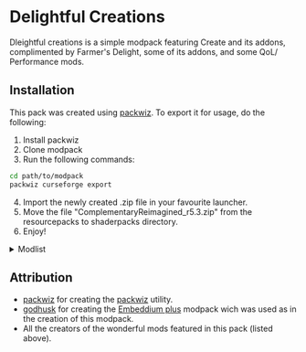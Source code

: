# Delightful Creations

Dleightful creations is a simple modpack featuring Create and its addons, complimented by Farmer's Delight, some of its addons, and some QoL/ Performance mods.

## Installation

This pack was created using [packwiz](https://github.com/packwiz/packwiz). To export it for usage, do the following:
1. Install packwiz
2. Clone modpack
3. Run the following commands:

```bash
cd path/to/modpack
packwiz curseforge export
```

4. Import the newly created .zip file in your favourite launcher.
5. Move the file "ComplementaryReimagined_r5.3.zip" from the resourcepacks to shaderpacks directory.
6. Enjoy!

<details>

<summary>Modlist</summary>

## Delightful Creations 1.20.1 Modlist

### Gameplay/ Decorative

- [Amendments](https://www.curseforge.com/projects/896746)
- [Aquaculture 2](https://www.curseforge.com/projects/60028)
- [Chipped](https://www.curseforge.com/projects/456956)
- [Comforts (Fabric/Forge/Quilt)](https://www.curseforge.com/projects/276951)
- [Every Compat (Wood Good)](https://www.curseforge.com/projects/628539)
- [Every Compat: Stone Zone](https://www.curseforge.com/projects/1154622)
- [GraveStone Mod](https://www.curseforge.com/projects/238551)
- [Gravestone x Curios API Compat](https://www.curseforge.com/projects/1139062)
- [HT's TreeChop](https://www.curseforge.com/projects/421377)
- [Naturalist](https://www.curseforge.com/projects/627986)
- [Quark](https://www.curseforge.com/projects/243121)
- [Sophisticated Backpacks](https://www.curseforge.com/projects/422301)
- [Supplementaries](https://www.curseforge.com/projects/412082)
- [Vertical Slabs Compat](https://www.curseforge.com/projects/724387)

### Create

- [Create](https://www.curseforge.com/projects/328085)
- [Create: Aquatic Ambitions](https://www.curseforge.com/projects/1005676)
- [Create: Bells & Whistles](https://www.curseforge.com/projects/905040)
- [Create Central Kitchen](https://www.curseforge.com/projects/820977)
- [Create: Connected](https://www.curseforge.com/projects/947914)
- [Create: Copycats+](https://www.curseforge.com/projects/968398)
- [Create: Crystal Clear](https://www.curseforge.com/projects/669724)
- [Create Deco](https://www.curseforge.com/projects/509285)
- [Create Deco Additions ](https://www.curseforge.com/projects/1130982)
- [[ARCHIVED] Create: Design n' Decor](https://www.curseforge.com/projects/923238)
- [Create: Dreams & Desires](https://www.curseforge.com/projects/864781)
- [Create Encased](https://www.curseforge.com/projects/829380)
- [Create Enchantment Industry](https://www.curseforge.com/projects/688768)
- [Create: Estrogen](https://www.curseforge.com/projects/850410)
- [Create: Framed](https://www.curseforge.com/projects/953126)
- [Create: Garnished](https://www.curseforge.com/projects/923277)
- [Create: Interiors](https://www.curseforge.com/projects/906239)
- [Create : Misc & Things](https://www.curseforge.com/projects/652202)
- [Create: Pattern Schematics](https://www.curseforge.com/projects/1072349)
- [Create: Power Loader](https://www.curseforge.com/projects/936020)
- [Create Slice & Dice](https://www.curseforge.com/projects/659674)
- [Create: Steam 'n' Rails](https://www.curseforge.com/projects/688231)
- [Create: Ultimate Factory [Forge/Fabric]](https://www.curseforge.com/projects/978125)

### Farmer's Delight

- [Farmer's Delight](https://www.curseforge.com/projects/398521)
- [Aquaculture Delight (A Farmer's Delight Add-on)](https://www.curseforge.com/projects/961988)
- [Autochef's Delight](https://www.curseforge.com/projects/964282)
- [Crate Delight (Forge & Neoforge)](https://www.curseforge.com/projects/958291)
- [Naturalist Delight](https://www.curseforge.com/projects/1073033)
- [Quark Delight](https://www.curseforge.com/projects/963245)
- [Rustic Delight](https://www.curseforge.com/projects/1106612)
- [Supplementaries's Delight](https://www.curseforge.com/projects/1108499)

### UI/ / Audio/ Visual

- [AppleSkin](https://www.curseforge.com/projects/248787)
- [BoccHUD](https://www.curseforge.com/projects/916504)
- [Controlling](https://www.curseforge.com/projects/250398)
- [Cosmetic Armor Reworked](https://www.curseforge.com/projects/237307)
- [Create: Dynamic Lights](https://www.curseforge.com/projects/1076861)
- [EMI](https://www.curseforge.com/projects/580555)
- [EMIffect (Status Effects EMI Plugin)](https://www.curseforge.com/projects/735528)
- [EMI Enchanting](https://www.curseforge.com/projects/936713)
- [EMI Loot](https://www.curseforge.com/projects/681783)
- [EMI Ores](https://www.curseforge.com/projects/974009)
- [EMI Trades (Villager Trading EMI Plugin)](https://www.curseforge.com/projects/735523)
- [Extreme sound muffler - (Neo)Forge](https://www.curseforge.com/projects/363363)
- [Iris & Oculus Flywheel Compat](https://www.curseforge.com/projects/659897)
- [Jade 🔍](https://www.curseforge.com/projects/324717)
- [Jade Addons (NeoForge)](https://www.curseforge.com/projects/583345)
- [Just Enough Items (JEI)](https://www.curseforge.com/projects/238222)
- [Model Gap Fix](https://www.curseforge.com/projects/676136)
- [Mouse Tweaks](https://www.curseforge.com/projects/60089)
- [NonConflictKeys [Forge]](https://www.curseforge.com/projects/864845)
- [No Chat Reports](https://www.curseforge.com/projects/634062)
- [Oculus](https://www.curseforge.com/projects/581495)
- [Polymorph (Fabric/Forge/Quilt)](https://www.curseforge.com/projects/388800)
- [Sodium/Embeddium Dynamic Lights](https://www.curseforge.com/projects/551736)
- [Skin Layers 3D (Fabric/Forge)](https://www.curseforge.com/projects/521480)
- [Xaero's Minimap](https://www.curseforge.com/projects/263420)
- [Xaero's World Map](https://www.curseforge.com/projects/317780)
- [Yeetus Experimentus](https://www.curseforge.com/projects/635427)

### Optimization

- [BadOptimizations](https://www.curseforge.com/projects/949555)
- [CullLessLeaves Reforged (Unofficial)](https://www.curseforge.com/projects/840788)
- [Dynamic FPS](https://www.curseforge.com/projects/335493)
- [Dynamic View[Forge]](https://www.curseforge.com/projects/366140)
- [Embeddium](https://www.curseforge.com/projects/908741)
- [Embeddium++](https://www.curseforge.com/projects/931925)
- [Enhanced Block Entities](https://www.curseforge.com/projects/452046)
- [Entity Culling Fabric/Forge](https://www.curseforge.com/projects/448233)
- [Fast IP Ping](https://www.curseforge.com/projects/904356)
- [Fast Paintings](https://www.curseforge.com/projects/883287)
- [FerriteCore ((Neo)Forge)](https://www.curseforge.com/projects/429235)
- [Icterine](https://www.curseforge.com/projects/974774)
- [ImmediatelyFast](https://www.curseforge.com/projects/686911)
- [Let Me Despawn](https://www.curseforge.com/projects/663477)
- [ModernFix](https://www.curseforge.com/projects/790626)
- [Noisium](https://www.curseforge.com/projects/930207)
- [Particle Core](https://www.curseforge.com/projects/985426)
- [Radium Reforged](https://www.curseforge.com/projects/570017)
- [Recipe Essentials[Forge/Fabric]](https://www.curseforge.com/projects/907856)
- [Saturn](https://www.curseforge.com/projects/670986)
- [Smooth Boot (Reloaded)](https://www.curseforge.com/projects/633412)
- [Starlight (Forge)](https://www.curseforge.com/projects/526854)
- [Very Many Players (Forge)](https://www.curseforge.com/projects/892037)

### Library

- [Almanac Lib](https://www.curseforge.com/projects/1115285)
- [Athena](https://www.curseforge.com/projects/841890)
- [Botarium](https://www.curseforge.com/projects/704113)
- [Cloth Config API (Fabric/Forge/NeoForge)](https://www.curseforge.com/projects/348521)
- [Connector Extras](https://www.curseforge.com/projects/913445)
- [Cupboard](https://www.curseforge.com/projects/326652)
- [Curios API (Forge/NeoForge)](https://www.curseforge.com/projects/309927)
- [Fabric Language Kotlin](https://www.curseforge.com/projects/308769)
- [Forgified Fabric API](https://www.curseforge.com/projects/889079)
- [Fzzy Config](https://www.curseforge.com/projects/1005914)
- [GeckoLib](https://www.curseforge.com/projects/388172)
- [Kotlin for Forge](https://www.curseforge.com/projects/351264)
- [MaFgLib](https://www.curseforge.com/projects/910766)
- [Moonlight Lib](https://www.curseforge.com/projects/499980)
- [ObsidianUI](https://www.curseforge.com/projects/684718)
- [Resourceful Lib](https://www.curseforge.com/projects/570073)
- [Searchables](https://www.curseforge.com/projects/858542)
- [Sinytra Connector](https://www.curseforge.com/projects/890127)
- [Sophisticated Core](https://www.curseforge.com/projects/618298)
- [Zeta](https://www.curseforge.com/projects/968868)

### Shaders
- [Complementary Shaders - Reimagined](https://www.curseforge.com/projects/627557)

</details>

## Attribution

- [packwiz](https://github.com/packwiz) for creating the [packwiz](https://github.com/packwiz/packwiz) utility.
- [godhusk](https://www.curseforge.com/members/godhusk) for creating the [Embeddium plus](https://www.curseforge.com/minecraft/modpacks/embeddium-plus) modpack wich was used as in the creation of this modpack.
- All the creators of the wonderful mods featured in this pack (listed above).
